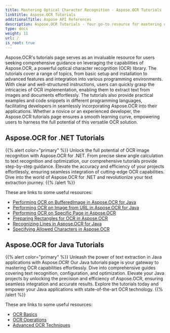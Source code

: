 ```yaml
---
title: Mastering Optical Character Recognition - Aspose.OCR Tutorials
linktitle: Aspose.OCR Tutorials
additionalTitle: Aspose API References
description: Aspose.OCR Tutorials - Your go-to resource for mastering optical character recognition with clear instructions and practical examples in various languages.
type: docs
weight: 11
url: /
is_root: true
---
```


Aspose.OCR's tutorials page serves as an invaluable resource for users seeking comprehensive guidance on leveraging the capabilities of Aspose.OCR, a powerful optical character recognition (OCR) library. The tutorials cover a range of topics, from basic setup and installation to advanced features and integration into various programming environments. With clear and well-structured instructions, users can quickly grasp the intricacies of OCR implementation, enabling them to extract text from images and documents effortlessly. The tutorials also provide practical examples and code snippets in different programming languages, facilitating developers in seamlessly incorporating Aspose.OCR into their applications. Whether a novice or an experienced developer, the Aspose.OCR tutorials page ensures a smooth learning curve, empowering users to harness the full potential of this versatile OCR solution.

## Aspose.OCR for .NET Tutorials
{{% alert color="primary" %}}
Unlock the full potential of OCR image recognition with Aspose.OCR for .NET. From precise skew angle calculation to text recognition and optimization, our comprehensive tutorials provide step-by-step guidance. Elevate the accuracy and efficiency of your projects effortlessly, ensuring seamless integration of cutting-edge OCR capabilities. Dive into the world of Aspose.OCR for .NET and revolutionize your text extraction journey.
{{% /alert %}}

These are links to some useful resources:
 
- [Performing OCR on BufferedImage in Aspose.OCR for Java](./net/perform-ocr-buffered-image/)
- [Performing OCR on Image from URL in Aspose.OCR for Java](./net/perform-ocr-image-from-url/)
- [Performing OCR on Specific Page in Aspose.OCR](./net/perform-ocr-on-page/)
- [Preparing Rectangles for OCR in Aspose.OCR](./net/prepare-rectangles-for-ocr/)
- [Recognizing Lines in Aspose.OCR for Java](./net/recognize-lines/)
- [Specifying Allowed Characters in Aspose.OCR](./net/specify-allowed-characters/)


## Aspose.OCR for Java Tutorials
{{% alert color="primary" %}}
Unleash the power of text extraction in Java applications with Aspose.OCR! Our Java tutorials page is your gateway to mastering OCR capabilities effortlessly. Dive into comprehensive guides covering text recognition, configuration, and optimization. Elevate your Java projects by unlocking the precision and efficiency of Aspose.OCR, ensuring seamless integration and accurate results. Explore the tutorials today and empower your Java applications with state-of-the-art OCR technology.
{{% /alert %}}

These are links to some useful resources:
 
- [OCR Basics](./java/ocr-basics/)
- [OCR Operations](./java/ocr-operations/)
- [Advanced OCR Techniques](./java/advanced-ocr-techniques/)




